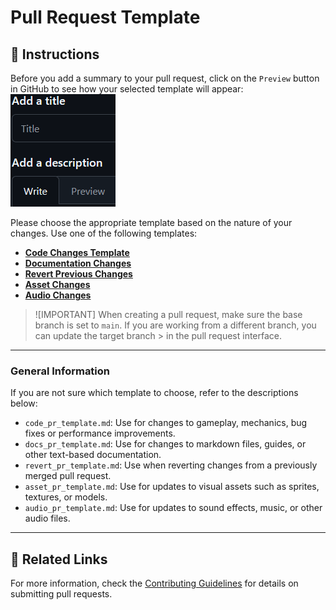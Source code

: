 # Pull Request Template

## 📝 Instructions
Before you add a summary to your pull request, click on the `Preview` button in GitHub to see how your selected template will appear:
![Preview button](Preview_button.png)

Please choose the appropriate template based on the nature of your changes. Use one of the following templates:

- **[Code Changes Template](https://github.com/PyCeas/Pyceas/compare/main?expand=1&template=code_pr_template.md)**
- **[Documentation Changes](https://github.com/PyCeas/Pyceas/compare/main?expand=1&template=docs_pr_template.md)**
- **[Revert Previous Changes](https://github.com/PyCeas/Pyceas/compare/main?expand=1&template=revert_pr_template.md)**
- **[Asset Changes](https://github.com/PyCeas/Pyceas/compare/main?expand=1&template=asset_pr_template.md)**
- **[Audio Changes](https://github.com/PyCeas/Pyceas/compare/main?expand=1&template=audio_pr_template.md)**

> ![IMPORTANT]
> When creating a pull request, make sure the base branch is set to `main`. If you are working from a different branch, you can update the target branch > in the pull request interface.


---

### **General Information**

If you are not sure which template to choose, refer to the descriptions below:

- `code_pr_template.md`: Use for changes to gameplay, mechanics, bug fixes or performance improvements.
- `docs_pr_template.md`: Use for changes to markdown files, guides, or other text-based documentation.
- `revert_pr_template.md`: Use when reverting changes from a previously merged pull request.
- `asset_pr_template.md`: Use for updates to visual assets such as sprites, textures, or models.
- `audio_pr_template.md`: Use for updates to sound effects, music, or other audio files.

---

## 🔗 Related Links
For more information, check the [Contributing Guidelines](https://github.com/PyCeas/Pyceas/blob/main/CONTRIBUTING.md) for details on submitting pull requests.
